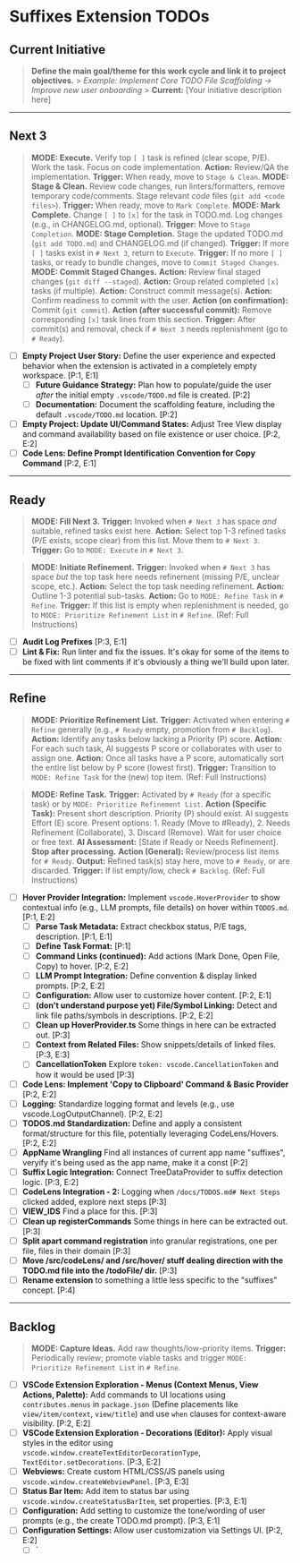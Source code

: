 # Suffixes Extension TODOs

## Current Initiative

> **Define the main goal/theme for this work cycle and link it to project objectives.** > _Example: Implement Core TODO File Scaffolding -> Improve new user onboarding_ > **Current:** [Your initiative description here]

<!-- QUICK IDEA INPUT: Add new raw ideas directly under the '# Refine' header below for quick capture and later triage. -->

---

## Next 3

> **MODE: Execute.** Verify top `[ ]` task is refined (clear scope, P/E). Work the task. Focus on code implementation. **Action:** Review/QA the implementation. **Trigger:** When ready, move to `Stage & Clean`.
> **MODE: Stage & Clean.** Review code changes, run linters/formatters, remove temporary code/comments. Stage relevant _code_ files (`git add <code files>`). **Trigger:** When ready, move to `Mark Complete`.
> **MODE: Mark Complete.** Change `[ ]` to `[x]` for the task in TODO.md. Log changes (e.g., in CHANGELOG.md, optional). **Trigger:** Move to `Stage Completion`.
> **MODE: Stage Completion.** Stage the updated TODO.md (`git add TODO.md`) and CHANGELOG.md (if changed). **Trigger:** If more `[ ]` tasks exist in `# Next 3`, return to `Execute`. **Trigger:** If no more `[ ]` tasks, or ready to bundle changes, move to `Commit Staged Changes`.
> **MODE: Commit Staged Changes.** **Action:** Review final staged changes (`git diff --staged`). **Action:** Group related completed `[x]` tasks (if multiple). **Action:** Construct commit message(s). **Action:** Confirm readiness to commit with the user. **Action (on confirmation):** Commit (`git commit`). **Action (after successful commit):** Remove corresponding `[x]` task lines from this section. **Trigger:** After commit(s) and removal, check if `# Next 3` needs replenishment (go to `# Ready`).

- [ ] **Empty Project User Story:** Define the user experience and expected behavior when the extension is activated in a completely empty workspace. [P:1, E:1]
  - [ ] **Future Guidance Strategy:** Plan how to populate/guide the user _after_ the initial empty `.vscode/TODO.md` file is created. [P:2]
  - [ ] **Documentation:** Document the scaffolding feature, including the default `.vscode/TODO.md` location. [P:2]
- [ ] **Empty Project: Update UI/Command States:** Adjust Tree View display and command availability based on file existence or user choice. [P:2, E:2]
- [ ] **Code Lens: Define Prompt Identification Convention for Copy Command** [P:2, E:1]

---

## Ready

> **MODE: Fill Next 3.** **Trigger:** Invoked when `# Next 3` has space _and_ suitable, refined tasks exist here. **Action:** Select top 1-3 refined tasks (P/E exists, scope clear) from this list. Move them to `# Next 3`. **Trigger:** Go to `MODE: Execute` in `# Next 3`.

> **MODE: Initiate Refinement.** **Trigger:** Invoked when `# Next 3` has space _but_ the top task here needs refinement (missing P/E, unclear scope, etc.). **Action:** Select the top task needing refinement. **Action:** Outline 1-3 potential sub-tasks. **Action:** Go to `MODE: Refine Task` in `# Refine`. **Trigger:** If this list is empty when replenishment is needed, go to `MODE: Prioritize Refinement List` in `# Refine`. (Ref: Full Instructions)

- [ ] **Audit Log Prefixes** [P:3, E:1]
- [ ] **Lint & Fix:** Run linter and fix the issues. It's okay for some of the items to be fixed with lint comments if it's obviously a thing we'll build upon later.

---

## Refine

> **MODE: Prioritize Refinement List.** **Trigger:** Activated when entering `# Refine` generally (e.g., `# Ready` empty, promotion from `# Backlog`). **Action:** Identify any tasks below lacking a Priority (P) score. **Action:** For each such task, AI suggests P score or collaborates with user to assign one. **Action:** Once all tasks have a P score, automatically sort the entire list below by P score (lowest first). **Trigger:** Transition to `MODE: Refine Task` for the (new) top item. (Ref: Full Instructions)

> **MODE: Refine Task.** **Trigger:** Activated by `# Ready` (for a specific task) or by `MODE: Prioritize Refinement List`. **Action (Specific Task):** Present short description. Priority (P) should exist. AI suggests Effort (E) score. Present options: 1. Ready (Move to #Ready), 2. Needs Refinement (Collaborate), 3. Discard (Remove). Wait for user choice or free text. **AI Assessment:** [State if Ready or Needs Refinement]. **Stop after processing.** **Action (General):** Review/process list items for `# Ready`. **Output:** Refined task(s) stay here, move to `# Ready`, or are discarded. **Trigger:** If list empty/low, check `# Backlog`. (Ref: Full Instructions)

- [ ] **Hover Provider Integration:** Implement `vscode.HoverProvider` to show contextual info (e.g., LLM prompts, file details) on hover within `TODOS.md`. [P:1, E:2]
  - [ ] **Parse Task Metadata:** Extract checkbox status, P/E tags, description. [P:1, E:1]
  - [ ] **Define Task Format:** [P:1]
  - [ ] **Command Links (continued):** Add actions (Mark Done, Open File, Copy) to hover. [P:2, E:2]
  - [ ] **LLM Prompt Integration:** Define convention & display linked prompts. [P:2, E:2]
  - [ ] **Configuration:** Allow user to customize hover content. [P:2, E:1]
  - [ ] **(don't understand purpose yet) File/Symbol Linking:** Detect and link file paths/symbols in descriptions. [P:2, E:2]
  - [ ] **Clean up HoverProvider.ts** Some things in here can be extracted out. [P:3]
  - [ ] **Context from Related Files:** Show snippets/details of linked files. [P:3, E:3]
  - [ ] **CancellationToken** Explore `token: vscode.CancellationToken` and how it would be used [P:3]
- [ ] **Code Lens: Implement 'Copy to Clipboard' Command & Basic Provider** [P:2, E:2]
- [ ] **Logging:** Standardize logging format and levels (e.g., use vscode.LogOutputChannel). [P:2, E:2]
- [ ] **TODOS.md Standardization:** Define and apply a consistent format/structure for this file, potentially leveraging CodeLens/Hovers. [P:2, E:2]
- [ ] **AppName Wrangling** Find all instances of current app name "suffixes", veryify it's being used as the app name, make it a const [P:2]
- [ ] **Suffix Logic Integration:** Connect TreeDataProvider to suffix detection logic. [P:3, E:2]
- [ ] **CodeLens Integration - 2:** Logging when `/docs/TODOS.md# Next Steps` clicked added, explore next steps [P:3]
- [ ] **VIEW_IDS** Find a place for this. [P:3]
- [ ] **Clean up registerCommands** Some things in here can be extracted out. [P:3]
- [ ] **Split apart command registration** into granular registrations, one per file, files in their domain [P:3]
- [ ] **Move /src/codeLens/ and /src/hover/ stuff dealing direction with the TODO.md file into the /todoFile/ dir.** [P:3]
- [ ] **Rename extension** to something a little less specific to the "suffixes" concept. [P:4]

---

## Backlog

> **MODE: Capture Ideas.** Add raw thoughts/low-priority items. **Trigger:** Periodically review; promote viable tasks and trigger `MODE: Prioritize Refinement List` in `# Refine`.

- [ ] **VSCode Extension Exploration - Menus (Context Menus, View Actions, Palette):** Add commands to UI locations using `contributes.menus` in `package.json` (Define placements like `view/item/context`, `view/title`) and use `when` clauses for context-aware visibility. [P:2, E:2]
- [ ] **VSCode Extension Exploration - Decorations (Editor):** Apply visual styles in the editor using `vscode.window.createTextEditorDecorationType`, `TextEditor.setDecorations`. [P:3, E:2]
- [ ] **Webviews:** Create custom HTML/CSS/JS panels using `vscode.window.createWebviewPanel`. [P:3, E:3]
- [ ] **Status Bar Item:** Add item to status bar using `vscode.window.createStatusBarItem`, set properties. [P:3, E:1]
- [ ] **Configuration:** Add setting to customize the tone/wording of user prompts (e.g., the create TODO.md prompt). [P:3, E:1]
- [ ] **Configuration Settings:** Allow user customization via Settings UI. [P:2, E:2]
  - [ ] `

